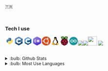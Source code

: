  :tr:
 

<br />

### Tech l use
<img src="https://raw.githubusercontent.com/github/explore/80688e429a7d4ef2fca1e82350fe8e3517d3494d/topics/python/python.png" width ="30" height ="30"><img src="https://raw.githubusercontent.com/github/explore/80688e429a7d4ef2fca1e82350fe8e3517d3494d/topics/cpp/cpp.png" width ="30" height ="30"><img src="https://raw.githubusercontent.com/github/explore/80688e429a7d4ef2fca1e82350fe8e3517d3494d/topics/c/c.png" width ="30" height ="30"><img src="https://raw.githubusercontent.com/github/explore/80688e429a7d4ef2fca1e82350fe8e3517d3494d/topics/csharp/csharp.png" width ="30" height ="30"><img src="https://raw.githubusercontent.com/github/explore/80688e429a7d4ef2fca1e82350fe8e3517d3494d/topics/ubuntu/ubuntu.png" width ="30" height ="30"><img src="https://raw.githubusercontent.com/github/explore/80688e429a7d4ef2fca1e82350fe8e3517d3494d/topics/linux/linux.png" width ="30" height ="30"><img src="https://raw.githubusercontent.com/github/explore/80688e429a7d4ef2fca1e82350fe8e3517d3494d/topics/raspberry-pi/raspberry-pi.png" width ="30" height ="30"><img src="https://raw.githubusercontent.com/github/explore/80688e429a7d4ef2fca1e82350fe8e3517d3494d/topics/arduino/arduino.png" width ="30" height ="30"><img src="https://www.auxalia.com/wp-content/uploads/2022/04/autodesk-fusion-360-product-icon.svg" width ="" height ="30"><img src="https://www.kicad.org/img/kicad_logo_small.png" width ="" height ="30"><img src="https://content.instructables.com/FO2/289K/IZ6BRTLE/FO2289KIZ6BRTLE.png?auto=webp&frame=1&fit=bounds&md=d3c246a3f4836a5616d7467712004483" width ="30" height ="30"> <img src="https://miro.medium.com/v2/resize:fit:720/format:webp/1*IUvP4mb0IDgxOOxmZxUPMA.png" width ="" height ="30">

<br />
<!--- <br />
## Me Lastest Youtube Videos
<!--YOUTUBE:START-->
<!--YOUTUBE:END-->
<details>
<summary> :bulb: Github Stats</summary>
<img src ="https://github-readme-stats.vercel.app/api?username=abdilbakikivrak&theme=radical" >
</details>
<details>
<summary> :bulb: Most Use Languages</summary>
<img src ="https://github-readme-stats.vercel.app/api/top-langs/?username=abdilbakikivrak&layout=compact" >
</details>




<!---
abdilbakikivrak/abdilbakikivrak is a ✨ special ✨ repository because its `README.md` (this file) appears on your GitHub profile.
You can click the Preview link to take a look at your changes.
--->
